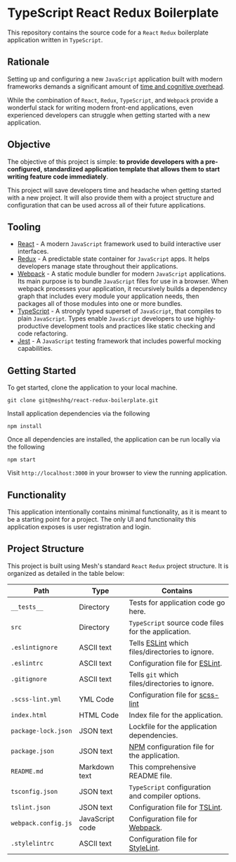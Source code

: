 # TypeScript React Redux Boilerplate

This repository contains the source code for a `React` `Redux` boilerplate application written in `TypeScript`. 

## Rationale 

Setting up and configuring a new `JavaScript` application built with modern frameworks demands a significant amount of [time and cognitive overhead](https://hackernoon.com/how-it-feels-to-learn-javascript-in-2016-d3a717dd577f). 

While the combination of `React`, `Redux`, `TypeScript`, and `Webpack` provide a wonderful stack for writing modern front-end applications, even experienced developers can struggle when getting started with a new application. 

## Objective

The objective of this project is simple: **to provide developers with a pre-configured, standardized application template that allows them to start writing feature code immediately**. 

This project will save developers time and headache when getting started with a new project. It will also provide them with a project structure and configuration that can be used across all of their future applications. 

## Tooling

* [React](https://reactjs.org/) - A modern `JavaScript` framework used to build interactive user interfaces. 
* [Redux](https://redux.js.org/) - A predictable state container for `JavaScript` apps. It helps developers manage state throughout their applications. 
* [Webpack](https://webpack.js.org/) - A static module bundler for modern `JavaScript` applications. Its main purpose is to bundle `JavaScript` files for use in a browser. When webpack processes your application, it recursively builds a dependency graph that includes every module your application needs, then packages all of those modules into one or more bundles.
* [TypeScript](https://www.typescriptlang.org/) - A strongly typed superset of `JavaScript`, that compiles to plain `JavaScript`. Types enable `JavaScript` developers to use highly-productive development tools and practices like static checking and code refactoring.
* [Jest](https://www.https://jestjs.io/) - A `JavaScript` testing framework that includes powerful mocking capabilities.

## Getting Started

To get started, clone the application to your local machine.

```
git clone git@meshhq/react-redux-boilerplate.git
```

Install application dependencies via the following 

```
npm install
```

Once all dependencies are installed, the application can be run locally via the following

```
npm start
```

Visit `http://localhost:3000` in your browser to view the running application. 

## Functionality 

This application intentionally contains minimal functionality, as it is meant to be a starting point for a project. The only UI and functionality this application exposes is user registration and login. 

## Project Structure

This project is built using Mesh's standard `React` `Redux` project structure. It is organized as detailed in the table below:

| Path                  | Type              | Contains                                                            
| ----------------------|-------------------|---------------------------------------------------------------------------|
| `__tests__`           | Directory         | Tests for application code go here.                                       |
| `src`                 | Directory         | `TypeScript` source code files for the application.                       |
| `.eslintignore`       | ASCII text        | Tells [ESLint](https://eslint.org/) which files/directories to ignore.    |
| `.eslintrc`           | ASCII text        | Configuration file for [ESLint](https://eslint.org/).                     |
| `.gitignore`          | ASCII text        | Tells `git` which files/directories to ignore.                            |
| `.scss-lint.yml`      | YML Code          | Configuration file for [scss-lint](https://github.com/brigade/scss-lint)  |
| `index.html`          | HTML Code         | Index file for the application.                                           |
| `package-lock.json`   | JSON text         | Lockfile for the application dependencies.                                |  
| `package.json`        | JSON text         | [NPM](https://www.npmjs.com/) configuration file for the application.     |
| `README.md`           | Markdown text     | This comprehensive README file.                                           |
| `tsconfig.json`       | JSON text         | `TypeScript` configuration and compiler options.                          |
| `tslint.json`         | JSON text         | Configuration file for [TSLint](https://github.com/palantir/tslint).      |
| `webpack.config.js`   | JavaScript code   | Configuration file for [Webpack](https://webpack.js.org/).                |    
| `.stylelintrc`        | ASCII text        | Configuration file for [StyleLint](https://stylelint.io/).                |




